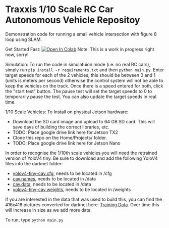 # Traxxis 1/10 Scale RC Car Autonomous Vehicle Repositoy
Demonstration code for running a small vehicle intersection with figure 8 loop using SLAM.

Get Started Fast:
[![Open In Colab](https://colab.research.google.com/assets/colab-badge.svg)](https://colab.research.google.com/github/eandert/One_Tenth_Scale_Autonomous_Vehicle/blob/devel/colab_tutorial.ipynb)
Note: This is a work in progress right now, sorry!

Simulation:
To run the code in simulatuion mode (i.e. no real RC cars), simply run `pip install -r requirements.txt` and then `python main.py`. Enter target speeds for each of the 2 vehicles, this should be between 0 and 1 (units is meters per second) otherwise the control system will not be able to keep the vehicles on the track. Once there is a speed entered for both, click the "start test" button. The pause test will set the target speeds to 0 to temporarily pause the test. You can also update the target speeds in real time.

1/10 Scale Vehicles:
To Install on physical Jetson hardware:
 * Download the SD card image and upload to 64 GB SD card. This will save days of building the correct libraries, etc. 
 * TODO: Place google drive link here for Jetson TX2
 * Clone this repo on the Home/Projects/ folder.
 * TODO: Place google drive link here for Jetson Nano

In order to recognise the 1/10th scale vehicles you will need the retrained version of YoloV4 tiny. Be sure to download and add the following YoloV4 files into the darknet folder: 
 * [yolov4-tiny-cav.cfg](https://drive.google.com/file/d/1yMQntYWsVbJ8h7x0r0Hv5y34o2IGRVJ2/view?usp=sharing), needs to be located in /cfg
 * [cav.names](https://drive.google.com/file/d/1hP7bfu5Ei-5w1cub5-vZJ-96mx0LLVMY/view?usp=sharing), needs to be located in /data
 * [cav.data](https://drive.google.com/file/d/1jcEDFQ5n56Hq5tWJXXZ5N3Pg-p9qjq9t/view?usp=sharing), needs to be located in /data
 * [yolov4-tiny-cav.weights](https://drive.google.com/file/d/1g8r59Xcn5-n6jpc2ZjQdv-1jsLAiKN9w/view?usp=sharing), needs to be located in /weights

If you are interested in the data that was used to build this, you can find the 416x416 pictures converted for darknet here: [Training Data](https://drive.google.com/drive/folders/1pw01WHVJSjuO1fQmrj9-hd2wD756w0JB?usp=sharing). Over time this will increase in size as we add more data.

To run, type `python main.py`
